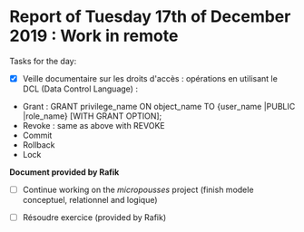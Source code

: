 # Report of Tuesday 17th of December 2019 : Work in remote

Tasks for the day:

- [x] Veille documentaire sur les droits d'accès : opérations en utilisant le DCL (Data Control Language) :

* Grant : GRANT privilege_name ON object_name TO {user_name |PUBLIC |role_name} [WITH GRANT OPTION]; 
* Revoke : same as above with REVOKE
* Commit
* Rollback
* Lock

**Document provided by Rafik** 

- [ ] Continue working on the *micropousses* project (finish modele conceptuel, relationnel and logique)

- [ ] Résoudre exercice (provided by Rafik)